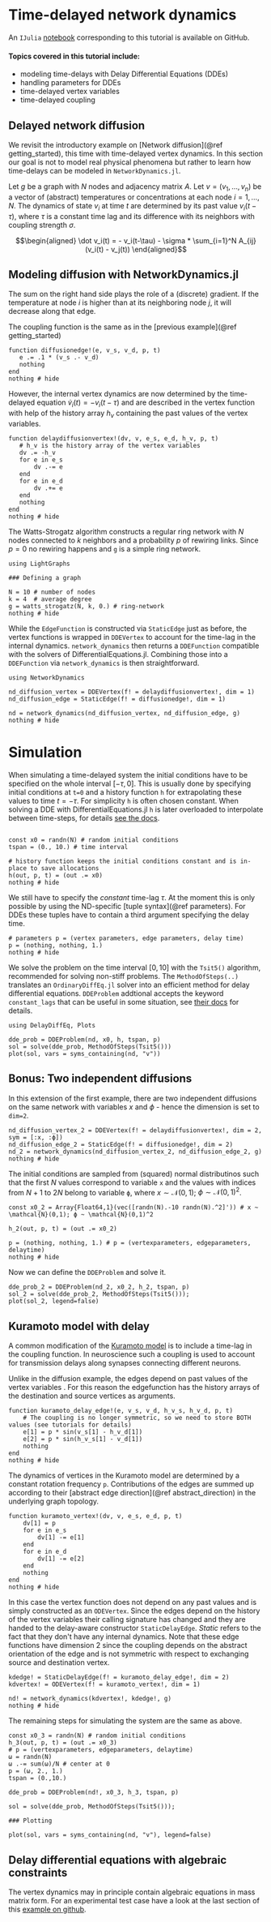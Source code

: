 # Time-delayed network dynamics
 An `IJulia` [notebook](https://github.com/FHell/NetworkDynamics.jl/tree/master/examples) corresponding to this tutorial is available on GitHub.

 #### Topics covered in this tutorial include:
  * modeling time-delays with Delay Differential Equations (DDEs)
  * handling parameters for DDEs
  * time-delayed vertex variables
  * time-delayed coupling


## Delayed network diffusion

We revisit the introductory example on [Network diffusion](@ref getting_started), this time with time-delayed vertex dynamics. In this section our goal is not to model real physical phenomena but rather to learn how time-delays can be modeled in `NetworkDynamics.jl`.

Let $g$ be a graph with $N$ nodes and adjacency matrix $A$. Let $v = (v_1, \dots, v_n)$ be a vector of (abstract) temperatures or concentrations at each node $i = 1, \dots, N$. The dynamics of state $v_i$ at time $t$ are determined by its past value $v_i(t-\tau)$, where $\tau$ is a constant time lag and its difference with its neighbors with coupling strength $\sigma$.

```math
\begin{aligned}
\dot v_i(t) = - v_i(t-\tau) - \sigma * \sum_{i=1}^N A_{ij} (v_i(t) - v_j(t))
\end{aligned}
```

## Modeling diffusion with NetworkDynamics.jl

The sum on the right hand side plays the role of a (discrete) gradient. If the temperature at node $i$ is higher than at its neighboring node $j$, it will decrease along that edge.

The coupling function is the same as in the [previous example](@ref getting_started)
```@example DDEVertex
function diffusionedge!(e, v_s, v_d, p, t)
   e .= .1 * (v_s .- v_d)
   nothing
end
nothing # hide
```
However, the internal vertex dynamics are now determined by the time-delayed equation $\dot v_i(t) = - v_i(t-\tau)$ and are described in the vertex function with help of the history array $h_v$ containing the past values of the vertex variables.
```@example DDEVertex
function delaydiffusionvertex!(dv, v, e_s, e_d, h_v, p, t)
   # h_v is the history array of the vertex variables
   dv .= -h_v
   for e in e_s
       dv .-= e
   end
   for e in e_d
       dv .+= e
   end
   nothing
end
nothing # hide
```
The Watts-Strogatz algorithm constructs a regular ring network with $N$ nodes connected to $k$ neighbors and a probability $p$ of rewiring links.  Since $p=0$ no rewiring happens and `g` is a simple ring network.

```@example DDEVertex
using LightGraphs

### Defining a graph

N = 10 # number of nodes
k = 4  # average degree
g = watts_strogatz(N, k, 0.) # ring-network
nothing # hide
```
While the `EdgeFunction` is constructed via `StaticEdge` just as before, the vertex functions is wrapped in `DDEVertex` to account for the time-lag in the internal dynamics. `network_dynamics` then returns a `DDEFunction` compatible with the solvers of DifferentialEquations.jl. Combining those into a `DDEFunction` via `network_dynamics` is then straightforward.

```@example DDEVertex
using NetworkDynamics

nd_diffusion_vertex = DDEVertex(f! = delaydiffusionvertex!, dim = 1)
nd_diffusion_edge = StaticEdge(f! = diffusionedge!, dim = 1)

nd = network_dynamics(nd_diffusion_vertex, nd_diffusion_edge, g)
nothing # hide
```


# Simulation
When simulating a time-delayed system the initial conditions have to be specified on the whole interval $[-\tau, 0 ]$. This is usually done by specifying initial conditions at `t=0` and a history function `h` for extrapolating these values to time $t= - \tau$. For simplicity `h` is often chosen constant. When solving a DDE with DifferentialEquations.jl `h` is later overloaded to interpolate between time-steps, for details [see the docs](https://diffeq.sciml.ai/stable/tutorials/dde_example/).

```@example DDEVertex

const x0 = randn(N) # random initial conditions
tspan = (0., 10.) # time interval

# history function keeps the initial conditions constant and is in-place to save allocations
h(out, p, t) = (out .= x0)
nothing # hide
```
We still have to specify the *constant* time-lag $\tau$. At the moment this is only possible by using the ND-specific [tuple syntax](@ref parameters). For DDEs these tuples have to contain a third argument specifying the delay time.

```@example DDEVertex
# parameters p = (vertex parameters, edge parameters, delay time)
p = (nothing, nothing, 1.)
nothing # hide
```
 We solve the problem on the time interval $[0, 10]$ with the `Tsit5()` algorithm, recommended for solving non-stiff problems. The `MethodOfSteps(..)` translates an `OrdinaryDiffEq.jl`  solver into an efficient method for delay differential equations. `DDEProblem` addtional accepts the keyword `constant_lags` that can be useful in some situation, see [their docs](https://diffeq.sciml.ai/stable/tutorials/dde_example/) for details.

```@example DDEVertex
using DelayDiffEq, Plots

dde_prob = DDEProblem(nd, x0, h, tspan, p)
sol = solve(dde_prob, MethodOfSteps(Tsit5()))
plot(sol, vars = syms_containing(nd, "v"))
```

## Bonus: Two independent diffusions

In this extension of the first example, there are two independent diffusions on the same network with variables $x$ and $\phi$ - hence the dimension is set to `dim=2`.

```@example DDEVertex
nd_diffusion_vertex_2 = DDEVertex(f! = delaydiffusionvertex!, dim = 2, sym = [:x, :ϕ])
nd_diffusion_edge_2 = StaticEdge(f! = diffusionedge!, dim = 2)
nd_2 = network_dynamics(nd_diffusion_vertex_2, nd_diffusion_edge_2, g)
nothing # hide
```
The initial conditions are sampled from (squared) normal distributinos such that the first $N$ values correspond to variable `x` and the values with indices from $N+1$ to $2N$ belong to variable `ϕ`, where $x \sim \mathcal{N}(0,1)$; $ϕ \sim \mathcal{N}(0,1)^2$.

```@example DDEVertex
const x0_2 = Array{Float64,1}(vec([randn(N).-10 randn(N).^2]')) # x ~ \mathcal{N}(0,1); ϕ ~ \mathcal{N}(0,1)^2

h_2(out, p, t) = (out .= x0_2)

p = (nothing, nothing, 1.) # p = (vertexparameters, edgeparameters, delaytime)
nothing # hide
```
Now we can define the `DDEProblem` and solve it.

```@example DDEVertex
dde_prob_2 = DDEProblem(nd_2, x0_2, h_2, tspan, p)
sol_2 = solve(dde_prob_2, MethodOfSteps(Tsit5()));
plot(sol_2, legend=false)
```

## Kuramoto model with delay

A common modification of the [Kuramoto model](https://en.wikipedia.org/wiki/Kuramoto_model) is to include a time-lag in the coupling function. In neuroscience such a coupling is used to account for transmission delays along synapses connecting different neurons.

Unlike in the diffusion example, the edges depend on past values of the vertex variables . For this reason the edgefunction has the history arrays of the destination and source vertices as arguments.

```@example DDEVertex
function kuramoto_delay_edge!(e, v_s, v_d, h_v_s, h_v_d, p, t)
    # The coupling is no longer symmetric, so we need to store BOTH values (see tutorials for details)
    e[1] = p * sin(v_s[1] - h_v_d[1])
    e[2] = p * sin(h_v_s[1] - v_d[1])
    nothing
end
nothing # hide
```

The dynamics of vertices in the Kuramoto model are determined by a constant rotation frequency `p`. Contributions of the edges are summed up according to their [abstract edge direction](@ref abstract_direction) in the underlying graph topology.
```@example DDEVertex
function kuramoto_vertex!(dv, v, e_s, e_d, p, t)
    dv[1] = p
    for e in e_s
        dv[1] -= e[1]
    end
    for e in e_d
        dv[1] -= e[2]
    end
    nothing
end
nothing # hide
```

In this case the vertex function does not depend on any past values and is simply constructed as an `ODEVertex`. Since the edges depend on the history of the vertex variables their calling signature has changed and they are handed to the delay-aware constructor `StaticDelayEdge`. *Static* refers to the fact that they don't have any internal dynamics. Note that these edge functions have dimension 2 since the coupling depends on the abstract orientation of the edge and is not symmetric with respect to exchanging source and destination vertex.

```@example DDEVertex
kdedge! = StaticDelayEdge(f! = kuramoto_delay_edge!, dim = 2)
kdvertex! = ODEVertex(f! = kuramoto_vertex!, dim = 1)

nd! = network_dynamics(kdvertex!, kdedge!, g)
nothing # hide
```

The remaining steps for simulating the system are the same as above.

```@example DDEVertex
const x0_3 = randn(N) # random initial conditions
h_3(out, p, t) = (out .= x0_3)
# p = (vertexparameters, edgeparameters, delaytime)
ω = randn(N)
ω .-= sum(ω)/N # center at 0
p = (ω, 2., 1.)
tspan = (0.,10.)

dde_prob = DDEProblem(nd!, x0_3, h_3, tspan, p)

sol = solve(dde_prob, MethodOfSteps(Tsit5()));

### Plotting

plot(sol, vars = syms_containing(nd, "v"), legend=false)

```

## Delay differential equations with algebraic constraints

The vertex dynamics may in principle contain algebraic equations in mass matrix form. For an experimental test case have a look at the last section of this [example on github](https://github.com/FHell/NetworkDynamics.jl/blob/master/examples/getting-started-with-DDEs.jl).
